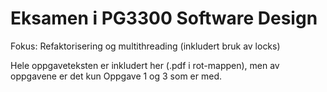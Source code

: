 # Eksamen i PG3300 Software Design

Fokus: Refaktorisering og multithreading (inkludert bruk av locks)

Hele oppgaveteksten er inkludert her (.pdf i rot-mappen), men av oppgavene er det kun Oppgave 1 og 3 som er med.